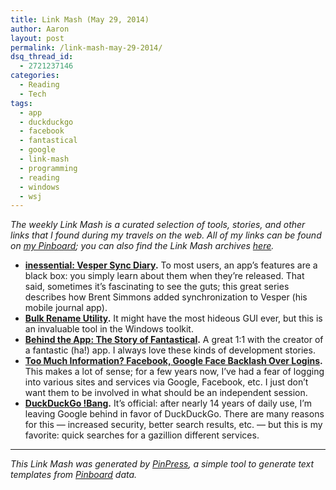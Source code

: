 ```yaml
---
title: Link Mash (May 29, 2014)
author: Aaron
layout: post
permalink: /link-mash-may-29-2014/
dsq_thread_id:
  - 2721237146
categories:
  - Reading
  - Tech
tags:
  - app
  - duckduckgo
  - facebook
  - fantastical
  - google
  - link-mash
  - programming
  - reading
  - windows
  - wsj
---
```

*The weekly Link Mash is a curated selection of tools, stories, and other links that I found during my travels on the web. All of my links can be found on&nbsp;<a title="Bachya's Pinboard: Link Mash" href="https://pinboard.in/u:bachya/t:link-mash/" target="_blank">my Pinboard</a>; you can also find the Link Mash archives <a href="/tag/link-mash/" target="_blank">here</a>.*

  * **<a title="inessential: Vesper Sync Diary" href="http://inessential.com/vespersyncdiary" target="_blank">inessential: Vesper Sync Diary</a>.** To most users, an app&#8217;s features are a black box: you simply learn about them when they&#8217;re released. That said, sometimes it&#8217;s fascinating to see the guts; this great series describes how Brent Simmons added synchronization to Vesper (his mobile journal app).
  * **<a title="Bulk Rename Utility" href="http://www.bulkrenameutility.co.uk/Main_Intro.php" target="_blank">Bulk Rename Utility</a>.** It might have the most hideous GUI ever, but this is an invaluable tool in the Windows toolkit.
  * **<a title="Behind the App: The Story of Fantastical" href="http://lifehacker.com/behind-the-app-the-story-of-fantastical-1569811300" target="_blank">Behind the App: The Story of Fantastical</a>.** A great 1:1 with the creator of a fantastic (ha!) app. I always love these kinds of development stories.
  * **<a title="Too Much Information? Facebook, Google Face Backlash Over Logins" href="http://online.wsj.com/news/articles/SB10001424052702304908304579566332777108814" target="_blank">Too Much Information? Facebook, Google Face Backlash Over Logins</a>.** This makes a lot of sense; for a few years now, I&#8217;ve had a fear of logging into various sites and services via Google, Facebook, etc. I just don&#8217;t want them to be involved in what should be an independent session.
  * **<a title="DuckDuckGo !Bang" href="https://duckduckgo.com/bang.html" target="_blank">DuckDuckGo !Bang</a>.** It&#8217;s official: after nearly 14 years of daily use, I&#8217;m leaving Google behind in favor of DuckDuckGo. There are many reasons for this &#8212; increased security, better search results, etc. &#8212; but this is my favorite: quick searches for a gazillion different services.

* * *

*This Link Mash was generated by <a title="PinPress" href="https://github.com/bachya/pinpress" target="_blank">PinPress</a>, a simple tool to generate text templates from <a title="Pinboard" href="https://pinboard.in" target="_blank">Pinboard</a> data.*

